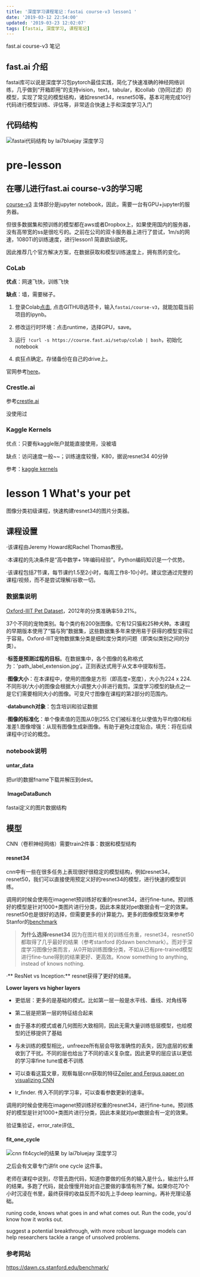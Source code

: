 ```yaml
---
title: '深度学习课程笔记：fastai course-v3 lesson1 '
date: '2019-03-12 22:54:00'
updated: '2019-03-23 12:02:07'
tags: [fastai, 深度学习, 课程笔记]
---
```

fast.ai course-v3 笔记

  

## fast.ai 介绍

fastai库可以说是深度学习包pytorch最佳实践，简化了快速准确的神经网络训练，几乎做到“开箱即用”的支持vision，text，tabular，和collab（协同过滤）的模型，实现了常见的模型结构，诸如resnet34，resnet50等。基本可用完成10行代码进行模型训练、评估等，非常适合快速上手和深度学习入门

  

## 代码结构
![fastai代码结构 by lai7bluejay 深度学习](https://img.hacpai.com/file/2019/03/dep1-3c0140e9.jpg)



# pre-lesson

  

## 在哪儿进行fast.ai course-v3的学习呢

  

[course-v3](https://github.com/fastai/course-v3/tree/master/nbs/dl1) 主体部分是jupyter notebook，因此，需要一台有GPU+jupyter的服务器。

  

但很多数据集和预训练的模型都在aws或者Dropbox上，如果使用国内的服务器，没有高带宽的ss是很吃亏的。之前在公司的双卡服务器上进行了尝试，1m/s的网速，1080Ti的训练速度，进行lesson1 简直欲仙欲死。

  

因此推荐几个官方解决方案，在数据获取和模型训练速度上，拥有质的变化。

  

### CoLab

  

**优点**：网速飞快，训练飞快

  

**缺点**：墙，需要梯子。

  

1. 登录Colab[点击](https://colab.research.google.com/), 点击GITHUB选项卡，输入`fastai/course-v3`，就能加载当前项目的ipynb。

2. 修改运行时环境：点击runtime，选择GPU，save。

3. 运行` !curl -s https://course.fast.ai/setup/colab | bash`，初始化notebook

4. 疯狂点确定。存储备份在自己的drive上。

  

官网参考[here](https://course.fast.ai/start_colab.html)。

  
  

### Crestle.ai

  
  

参考[crestle.ai](https://course.fast.ai/start_crestle.html)

  

没使用过

  

### Kaggle Kernels

  

优点：只要有kaggle账户就能直接使用，没被墙

  

缺点：访问速度一般~~；训练速度较慢，K80，据说resnet34 40分钟

  

参考：[kaggle kernels](https://course.fast.ai/start_kaggle.html)

  

# lesson 1 What's your pet

  

图像分类初级课程，快速构建resnet34的图片分类器。

  

## 课程设置

·该课程由Jeremy Howard和Rachel Thomas教授。

  

·本课程的先决条件是“高中数学+ 1年编码经验”。Python编码知识是一个优势。

  

·该课程包括7节课，每节课约1.5至2小时，每周工作8-10小时。建议您通过完整的课程/视频，而不是尝试理解/谷歌一切。

  

### 数据集说明

  

[Oxford-IIIT Pet Dataset](http://www.robots.ox.ac.uk/~vgg/data/pets/)，2012年的分类准确率59.21%。

  

37个不同的宠物类别。每个类约有200张图像。它有12只猫和25种犬种。本课程的早期版本使用了“猫与狗”数据集，这些数据集多年来使用易于获得的模型变得过于容易。Oxford-IIIT宠物数据集分类是细粒度分类的问题（即类似类别之间的分类）。

  

·**标签是预测过程的目标**。在数据集中，各个图像的名称格式为：'path_label_extension.jpg'。正则表达式用于从文本中提取标签。

  

·**图像大小**：在本课程中，使用的图像是方形（即高度=宽度），大小为224 x 224.不同形状/大小的图像会根据大小调整大小并进行裁剪。深度学习模型的缺点之一是它们需要相同大小的图像。可变尺寸图像在课程的第2部分的范围内。

  

·**databunch对象**：包含培训和验证数据

  

·**图像的标准化**：单个像素值的范围从0到255.它们被标准化以使值为平均值0和标准差1.图像增强：从现有图像生成新图像。有助于避免过度贴合。填充：将在后续课程中讨论的概念。
  

### notebook说明

  

#### untar_data

  

把url的数据fname下载并解压到dest。

  

####  ImageDataBunch

  

fastai定义的图片数据结构

  

## 模型

CNN（卷积神经网络）需要train2件事：数据和模型结构

  
  

#### resnet34

  

cnn中有一些在很多任务上表现很好很稳定的模型结构，例如resnet34，resnet50，我们可以直接使用预定义好的resnet34的模型，进行快速的模型训练。

  

调用的时候会使用在imagenet预训练好权重的resnet34，进行fine-tune。预训练好的模型是针对1000+类图片进行分类，因此本来就对pet数据会有一定的效果。 resnet50也是很好的选择，但需要更多的计算能力。更多的图像模型效果参考Stanfor的[benchmark](https://dawn.cs.stanford.edu/benchmark/)

 
> **为什么选择resnet34**
因为在图片相关的训练任务重，resnet34，resnet50都取得了几乎最好的结果（参考stanford 的dawn benchmark）。而对于深度学习图像分类而言，从0开始训练图像分类，不如从已有pre-trained模型进行fine-tune得到的结果更好、更高效。Know something to anything, instead of knows nothing.
  

·** ResNet vs Inception:** resnet获得了更好的结果。

  

**Lower layers vs higher layers**

- 更低层：更多的是基础的模式。比如第一层一般是水平线、垂线、对角线等

- 第二层是把第一层的特征结合起来

- 由于基本的模式或者几何图形大致相同，因此无需大量训练低层模型，也给模型的迁移提供了基础

- 与未训练的模型相比，unfreeze所有层会导致准确性的丢失，因为底层的权重收到了干扰。不同的层也给出了不同的语义复杂度。因此更早的层应该以更低的学习率fine tune或者不训练

- 可以查看这篇文章，观察每层cnn获取的特征[Zeiler and Fergus paper on visualizing CNN](https://cs.nyu.edu/~fergus/papers/zeilerECCV2014.pdf)

- lr_finder. 传入不同的学习率，可以查看参数更新的速率。



调用的时候会使用在imagenet预训练好权重的resnet34，进行fine-tune。预训练好的模型是针对1000+类图片进行分类，因此本来就对pet数据会有一定的效果。

  

验证集验证，error_rate评估_

  

#### fit_one_cycle
![cnn fit4cycle的结果 by lai7bluejay 深度学习](https://img.hacpai.com/file/2019/03/fit4cycle-300bf1e4.png)

之后会有文章专门讲fit one cycle 这件事。

老师在课程中说到，尽管去跑代码，知道你要做的任务的输入是什么，输出什么样的结果。多跑了代码，就会慢慢开始对自己要做的事情有所了解。如果你花70个小时沉浸在书里，最终获得的收益反而不如先上手deep learning，再补充理论基础。

runing code, knows what goes in and what comes out. Run the code, you'd know how it works out.

  

suggest a potential breakthrough, with more robust language models can help researchers tackle a range of unsolved problems.

  

### 参考网站

  

https://dawn.cs.stanford.edu/benchmark/